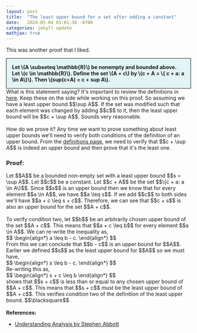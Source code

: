 ```yaml
---
layout: post
title:  "The least upper bound for a set after adding a constant"
date:   2024-05-04 01:01:36 -0700
categories: jekyll update
mathjax: true
---
```

This was another proof that I liked.

<div style="background-color: #E3F4F4; padding: 15px 15px 15px 15px; border:1px solid black;">
  <b>Let \(A \subseteq \mathbb{R}\) be nonempty and bounded above. Let \(c \in \mathbb{R}\). Define the set \(A + c\) by \(c + A = \{ c + a: a \in A\}\). Then \(sup(c+A) = c + sup A\).</b>
</div>
What is this statement saying? It's important to review the definitions in <a href="https://strncat.github.io/jekyll/update/2024/05/03/analysis-set-bounded.html">here</a>. Keep these on the side while working on this proof. So assuming we have a least upper bound $$\sup A$$. If the set was modified such that each element was changed by adding $$c$$ to it, then the least upper bound will be $$c + \sup A$$. Sounds very reasonable.
<br>
<br>
How do we prove it? Any time we want to prove something about least upper bounds we'll need to verify both conditions of the definition of an upper bound. From the <a href="https://strncat.github.io/jekyll/update/2024/05/03/analysis-set-bounded.html">definitions page</a>, we need to verify that $$c + \sup A$$ is indeed an upper bound and then prove that it's the least one.
<br>
<h3>Proof:</h3>
Let $$A$$ be a bounded non-empty set with a least upper bound $$s = \sup A$$. Let $$c$$ be a constant. Let $$c + A$$ be the set $$\{c + a: a \in A\}$$. Since $$s$$ is an upper bound then we know that for every element $$a \in A$$, we have $$a \leq s$$. If we add $$c$$ to both sides we'll have $$a + c \leq s + c$$. Therefore, we can see that $$c + s$$ is also an upper bound for the set $$A + c$$.
<br>
<br>
To verify condition two, let $$b$$ be an arbitrarily chosen upper bound of the set $$A + c$$. This means that $$a + c \leq b$$ for every element $$a \in A$$. We can re-write the inequality as,
<div>
$$
\begin{align*}
a \leq b - c.
\end{align*}
$$
</div>
From this we can conclude that $$b - c$$ is an upper bound for $$A$$. Earlier we defined $$s$$ as the least upper bound for $$A$$ so we must have,
<div>
$$
\begin{align*}
s \leq b - c.
\end{align*}
$$
</div>
Re-writing this as,
<div>
$$
\begin{align*}
s + c \leq b
\end{align*}
$$
</div>
shows that $$s + c$$ is less than or equal to any chosen upper bound of $$A + c$$. This means that $$s + c$$ must be the least upper bound of $$A + c$$. This verifies condition two of the definition of the least upper bound. $$\blacksquare$$
<br>
<br>
<!------------------------------------------------------------------------------------>
<b>References:</b>
<ul>
<li><a href="https://www.amazon.com/Understanding-Analysis-Undergraduate-Texts-Mathematics/dp/1493927116">Understanding Analysis by Stephen Abbott</a></li>
</ul>